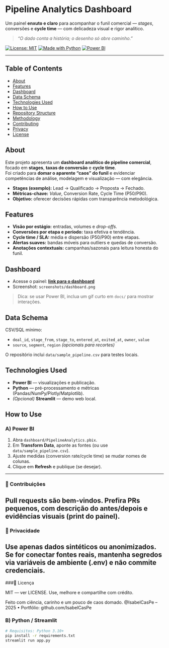# Pipeline Analytics Dashboard

Um painel **enxuto e claro** para acompanhar o funil comercial — *stages*, conversões e **cycle time** — com delicadeza visual e rigor analítico.  
> *“O dado conta a história; o desenho só abre caminho.”*

[![License: MIT](https://img.shields.io/badge/License-MIT-blue.svg)](#license)
[![Made with Python](https://img.shields.io/badge/Made%20with-Python-3776AB.svg)](#technologies-used)
[![Power BI](https://img.shields.io/badge/Power%20BI-Dashboard-yellow.svg)](#dashboard)

---

## Table of Contents
- [About](#about)
- [Features](#features)
- [Dashboard](#dashboard)
- [Data Schema](#data-schema)
- [Technologies Used](#technologies-used)
- [How to Use](#how-to-use)
- [Repository Structure](#repository-structure)
- [Methodology](#methodology)
- [Contributing](#contributing)
- [Privacy](#privacy)
- [License](#license)

## About
Este projeto apresenta um **dashboard analítico de pipeline comercial**, focado em **stages**, **taxas de conversão** e **cycle time**.  
Foi criado para **domar o aparente “caos” do funil** e evidenciar competências de análise, modelagem e visualização — com elegância.

- **Stages (exemplo):** Lead → Qualificado → Proposta → Fechado.  
- **Métricas-chave:** *Value*, Conversion Rate, Cycle Time (P50/P90).  
- **Objetivo:** oferecer decisões rápidas com transparência metodológica.

## Features
- **Visão por estágio:** entradas, volumes e *drop-offs*.  
- **Conversões por etapa e período:** taxa efetiva e tendência.  
- **Cycle time / SLA:** média e dispersão (P50/P90) entre etapas.  
- **Alertas suaves:** bandas móveis para outliers e quedas de conversão.  
- **Anotações contextuais:** campanhas/sazonais para leitura honesta do funil.

## Dashboard
- Acesse o painel: **[link para o dashboard](#)**  
- Screenshot: `screenshots/dashboard.png`

> Dica: se usar Power BI, inclua um gif curto em `docs/` para mostrar interações.

## Data Schema
CSV/SQL mínimo:
- `deal_id`, `stage_from`, `stage_to`, `entered_at`, `exited_at`, `owner`, `value`  
- `source`, `segment`, `region` *(opcionais para recortes)*

O repositório inclui `data/sample_pipeline.csv` para testes locais.

## Technologies Used
- **Power BI** — visualizações e publicação.  
- **Python** — pré-processamento e métricas (Pandas/NumPy/Plotly/Matplotlib).  
- *(Opcional)* **Streamlit** — demo web local.

## How to Use
### A) Power BI
1. Abra `dashboard/PipelineAnalytics.pbix`.  
2. Em **Transform Data**, aponte as fontes (ou use `data/sample_pipeline.csv`).  
3. Ajuste medidas (conversion rate/cycle time) se mudar nomes de colunas.  
4. Clique em **Refresh** e publique (se desejar).

---
### 🤝 Contribuições

Pull requests são bem-vindos. Prefira PRs pequenos, com descrição do antes/depois e evidências visuais (print do painel).
---

### 🔐 Privacidade

Use apenas dados sintéticos ou anonimizados. Se for conectar fontes reais, mantenha segredos via variáveis de ambiente (.env) e não commite credenciais.
---
###📜 Licença

MIT — ver LICENSE. Use, melhore e compartilhe com crédito.

Feito com ciência, carinho e um pouco de caos domado.
@IsabelCasPe – 2025 • Portfólio: github.com/IsabelCasPe

### B) Python / Streamlit
```bash
# Requisitos: Python 3.10+
pip install -r requirements.txt
streamlit run app.py

